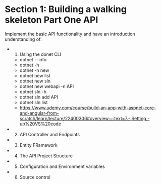 # Section 1: Building a walking skeleton Part One API

Implement the basic API functionality and have an introduction understanding of:

- 1. Using the donet CLI
    - dotnet --info
    - dotnet -h
    - dotnet -h new
    - dotnet new list
    - dotnet new sln
    - dotnet new webapi -n API
    - dotnet sln -h
    - dotnet sln add API
    - dotnet sln list
    - https://www.udemy.com/course/build-an-app-with-aspnet-core-and-angular-from-scratch/learn/lecture/22400306#overview:~:text=7.-,Setting,-up%20VS%20code
- 2. API Controller and Endpoints
- 3. Entity FRamework
- 4. The API Project Structure
- 5. Configuration and Environment variables
- 6. Source control